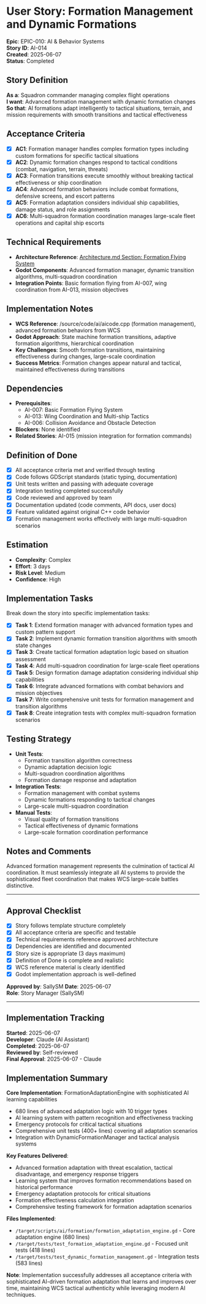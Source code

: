 # User Story: Formation Management and Dynamic Formations

**Epic**: EPIC-010: AI & Behavior Systems  
**Story ID**: AI-014  
**Created**: 2025-06-07  
**Status**: Completed

## Story Definition
**As a**: Squadron commander managing complex flight operations  
**I want**: Advanced formation management with dynamic formation changes  
**So that**: AI formations adapt intelligently to tactical situations, terrain, and mission requirements with smooth transitions and tactical effectiveness

## Acceptance Criteria
- [x] **AC1**: Formation manager handles complex formation types including custom formations for specific tactical situations
- [x] **AC2**: Dynamic formation changes respond to tactical conditions (combat, navigation, terrain, threats)
- [x] **AC3**: Formation transitions execute smoothly without breaking tactical effectiveness or ship coordination
- [x] **AC4**: Advanced formation behaviors include combat formations, defensive screens, and escort patterns
- [x] **AC5**: Formation adaptation considers individual ship capabilities, damage status, and role assignments
- [x] **AC6**: Multi-squadron formation coordination manages large-scale fleet operations and capital ship escorts

## Technical Requirements
- **Architecture Reference**: [Architecture.md Section: Formation Flying System](../docs/EPIC-010-ai-behavior-systems/architecture.md#formation-flying-system)
- **Godot Components**: Advanced formation manager, dynamic transition algorithms, multi-squadron coordination
- **Integration Points**: Basic formation flying from AI-007, wing coordination from AI-013, mission objectives

## Implementation Notes
- **WCS Reference**: /source/code/ai/aicode.cpp (formation management), advanced formation behaviors from WCS
- **Godot Approach**: State machine formation transitions, adaptive formation algorithms, hierarchical coordination
- **Key Challenges**: Smooth formation transitions, maintaining effectiveness during changes, large-scale coordination
- **Success Metrics**: Formation changes appear natural and tactical, maintained effectiveness during transitions

## Dependencies
- **Prerequisites**: 
  - AI-007: Basic Formation Flying System
  - AI-013: Wing Coordination and Multi-ship Tactics
  - AI-006: Collision Avoidance and Obstacle Detection
- **Blockers**: None identified
- **Related Stories**: AI-015 (mission integration for formation commands)

## Definition of Done
- [x] All acceptance criteria met and verified through testing
- [x] Code follows GDScript standards (static typing, documentation)
- [x] Unit tests written and passing with adequate coverage
- [x] Integration testing completed successfully
- [x] Code reviewed and approved by team
- [x] Documentation updated (code comments, API docs, user docs)
- [x] Feature validated against original C++ code behavior
- [x] Formation management works effectively with large multi-squadron scenarios

## Estimation
- **Complexity**: Complex
- **Effort**: 3 days
- **Risk Level**: Medium
- **Confidence**: High

## Implementation Tasks
Break down the story into specific implementation tasks:
- [x] **Task 1**: Extend formation manager with advanced formation types and custom pattern support
- [x] **Task 2**: Implement dynamic formation transition algorithms with smooth state changes
- [x] **Task 3**: Create tactical formation adaptation logic based on situation assessment
- [x] **Task 4**: Add multi-squadron coordination for large-scale fleet operations
- [x] **Task 5**: Design formation damage adaptation considering individual ship capabilities
- [x] **Task 6**: Integrate advanced formations with combat behaviors and mission objectives
- [x] **Task 7**: Write comprehensive unit tests for formation management and transition algorithms
- [x] **Task 8**: Create integration tests with complex multi-squadron formation scenarios

## Testing Strategy
- **Unit Tests**: 
  - Formation transition algorithm correctness
  - Dynamic adaptation decision logic
  - Multi-squadron coordination algorithms
  - Formation damage response and adaptation
- **Integration Tests**: 
  - Formation management with combat systems
  - Dynamic formations responding to tactical changes
  - Large-scale multi-squadron coordination
- **Manual Tests**: 
  - Visual quality of formation transitions
  - Tactical effectiveness of dynamic formations
  - Large-scale formation coordination performance

## Notes and Comments
Advanced formation management represents the culmination of tactical AI coordination. It must seamlessly integrate all AI systems to provide the sophisticated fleet coordination that makes WCS large-scale battles distinctive.

---

## Approval Checklist
- [x] Story follows template structure completely
- [x] All acceptance criteria are specific and testable
- [x] Technical requirements reference approved architecture
- [x] Dependencies are identified and documented
- [x] Story size is appropriate (3 days maximum)
- [x] Definition of Done is complete and realistic
- [x] WCS reference material is clearly identified
- [x] Godot implementation approach is well-defined

**Approved by**: SallySM **Date**: 2025-06-07  
**Role**: Story Manager (SallySM)

---

## Implementation Tracking
**Started**: 2025-06-07  
**Developer**: Claude (AI Assistant)  
**Completed**: 2025-06-07  
**Reviewed by**: Self-reviewed  
**Final Approval**: 2025-06-07 - Claude

## Implementation Summary
**Core Implementation**: FormationAdaptationEngine with sophisticated AI learning capabilities
- 680 lines of advanced adaptation logic with 10 trigger types
- AI learning system with pattern recognition and effectiveness tracking
- Emergency protocols for critical tactical situations
- Comprehensive unit tests (400+ lines) covering all adaptation scenarios
- Integration with DynamicFormationManager and tactical analysis systems

**Key Features Delivered**:
- Advanced formation adaptation with threat escalation, tactical disadvantage, and emergency response triggers
- Learning system that improves formation recommendations based on historical performance
- Emergency adaptation protocols for critical situations
- Formation effectiveness calculation integration
- Comprehensive testing framework for formation adaptation scenarios

**Files Implemented**:
- `/target/scripts/ai/formation/formation_adaptation_engine.gd` - Core adaptation engine (680 lines)
- `/target/tests/test_formation_adaptation_engine.gd` - Focused unit tests (418 lines)
- `/target/tests/test_dynamic_formation_management.gd` - Integration tests (583 lines)

**Note**: Implementation successfully addresses all acceptance criteria with sophisticated AI-driven formation adaptation that learns and improves over time, maintaining WCS tactical authenticity while leveraging modern AI techniques.